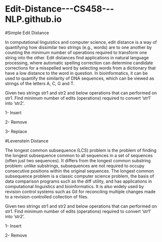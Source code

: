 # Edit-Distance---CS458---NLP.github.io

#Simple Edit Distance

In computational linguistics and computer science, edit distance is a way of quantifying how dissimilar two strings
(e.g., words) are to one another by counting the minimum number of operations required to transform one string into
the other. Edit distances find applications in natural language processing, where automatic spelling correction can
determine candidate corrections for a misspelled word by selecting words from a dictionary that have a low distance
to the word in question. In bioinformatics, it can be used to quantify the similarity of DNA sequences, which can
be viewed as strings of the letters A, C, G and T.

Given two strings str1 and str2 and below operations that can performed on str1. Find minimum number of edits (operations) required to convert ‘str1’ into ‘str2’.

1- Insert

2- Remove

3- Replace

#Levenstein Distance

The longest common subsequence (LCS) problem is the problem of finding the longest subsequence common to all sequences
in a set of sequences (often just two sequences). It differs from the longest common substring problem: unlike
substrings, subsequences are not required to occupy consecutive positions within the original sequences. The longest
common subsequence problem is a classic computer science problem, the basis of data comparison programs such as the
diff utility, and has applications in computational linguistics and bioinformatics. It is also widely used by revision
control systems such as Git for reconciling multiple changes made to a revision-controlled collection of files.

Given two strings str1 and str2 and below operations that can performed on str1. Find minimum number of edits (operations) required to convert ‘str1’ into ‘str2’.

1- Insert

2- Remove
